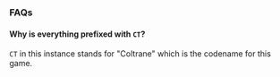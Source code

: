 ### FAQs

#### Why is everything prefixed with `CT`?

`CT` in this instance stands for "Coltrane" which is the codename for this game.